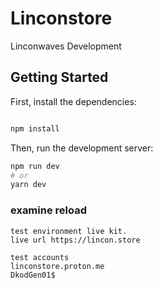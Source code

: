 # Linconstore

Linconwaves Development

## Getting Started

First, install the dependencies:

```bash

npm install

```

Then, run the development server:

```bash
npm run dev
# or
yarn dev
```

### examine reload 

```text
test environment live kit.
live url https://lincon.store

test accounts 
linconstore.proton.me
DkodGen01$
```
